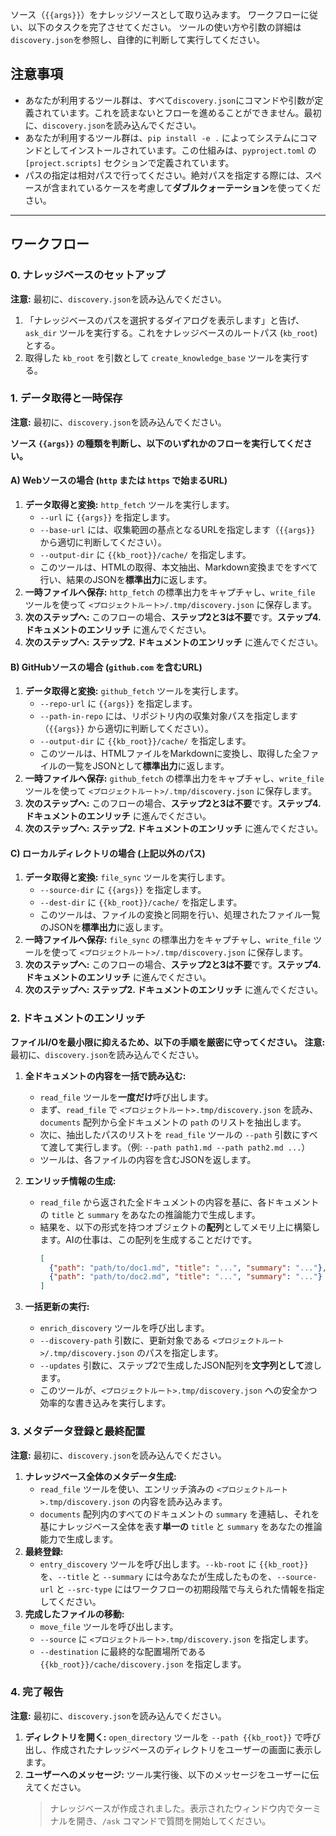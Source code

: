 ソース（`{{args}}`）をナレッジソースとして取り込みます。
ワークフローに従い、以下のタスクを完了させてください。
ツールの使い方や引数の詳細は`discovery.json`を参照し、自律的に判断して実行してください。

## 注意事項
- あなたが利用するツール群は、すべて`discovery.json`にコマンドや引数が定義されています。これを読まないとフローを進めることができません。最初に、`discovery.json`を読み込んでください。
- あなたが利用するツール群は、`pip install -e .` によってシステムにコマンドとしてインストールされています。この仕組みは、`pyproject.toml` の `[project.scripts]` セクションで定義されています。
- パスの指定は相対パスで行ってください。絶対パスを指定する際には、スペースが含まれているケースを考慮して**ダブルクォーテーション**を使ってください。


---
## ワークフロー

### 0. ナレッジベースのセットアップ
**注意:** 最初に、`discovery.json`を読み込んでください。
1. 「ナレッジベースのパスを選択するダイアログを表示します」と告げ、`ask_dir` ツールを実行する。これをナレッジベースのルートパス (`kb_root`) とする。
2. 取得した `kb_root` を引数として `create_knowledge_base` ツールを実行する。

### 1. データ取得と一時保存
**注意:** 最初に、`discovery.json`を読み込んでください。

**ソース `{{args}}` の種類を判断し、以下のいずれかのフローを実行してください。**

#### A) Webソースの場合 (`http` または `https` で始まるURL)
1.  **データ取得と変換:** `http_fetch` ツールを実行します。
    -   `--url` に `{{args}}` を指定します。
    -   `--base-url` には、収集範囲の基点となるURLを指定します（`{{args}}` から適切に判断してください）。
    -   `--output-dir` に `{{kb_root}}/cache/` を指定します。
    -   このツールは、HTMLの取得、本文抽出、Markdown変換までをすべて行い、結果のJSONを**標準出力**に返します。
2.  **一時ファイルへ保存:** `http_fetch` の標準出力をキャプチャし、`write_file` ツールを使って `<プロジェクトルート>/.tmp/discovery.json` に保存します。
3.  **次のステップへ:** このフローの場合、**ステップ2と3は不要**です。**ステップ4. ドキュメントのエンリッチ** に進んでください。
3.  **次のステップへ:** **ステップ2. ドキュメントのエンリッチ** に進んでください。

#### B) GitHubソースの場合 (`github.com` を含むURL)
1.  **データ取得と変換:** `github_fetch` ツールを実行します。
    -   `--repo-url` に `{{args}}` を指定します。
    -   `--path-in-repo` には、リポジトリ内の収集対象パスを指定します（`{{args}}` から適切に判断してください）。
    -   `--output-dir` に `{{kb_root}}/cache/` を指定します。
    -   このツールは、HTMLファイルをMarkdownに変換し、取得した全ファイルの一覧をJSONとして**標準出力**に返します。
2.  **一時ファイルへ保存:** `github_fetch` の標準出力をキャプチャし、`write_file` ツールを使って `<プロジェクトルート>/.tmp/discovery.json` に保存します。
3.  **次のステップへ:** このフローの場合、**ステップ2と3は不要**です。**ステップ4. ドキュメントのエンリッチ** に進んでください。
3.  **次のステップへ:** **ステップ2. ドキュメントのエンリッチ** に進んでください。

#### C) ローカルディレクトリの場合 (上記以外のパス)
1.  **データ取得と変換:** `file_sync` ツールを実行します。
    -   `--source-dir` に `{{args}}` を指定します。
    -   `--dest-dir` に `{{kb_root}}/cache/` を指定します。
    -   このツールは、ファイルの変換と同期を行い、処理されたファイル一覧のJSONを**標準出力**に返します。
2.  **一時ファイルへ保存:** `file_sync` の標準出力をキャプチャし、`write_file` ツールを使って `<プロジェクトルート>/.tmp/discovery.json` に保存します。
3.  **次のステップへ:** このフローの場合、**ステップ2と3は不要**です。**ステップ4. ドキュメントのエンリッチ** に進んでください。
3.  **次のステップへ:** **ステップ2. ドキュメントのエンリッチ** に進んでください。

### 2. ドキュメントのエンリッチ
**ファイルI/Oを最小限に抑えるため、以下の手順を厳密に守ってください。**
**注意:** 最初に、`discovery.json`を読み込んでください。
1.  **全ドキュメントの内容を一括で読み込む:**
    -   `read_file` ツールを**一度だけ**呼び出します。
    -   まず、`read_file` で `<プロジェクトルート>.tmp/discovery.json` を読み、`documents` 配列から全ドキュメントの `path` のリストを抽出します。
    -   次に、抽出したパスのリストを `read_file` ツールの `--path` 引数にすべて渡して実行します。（例: `--path path1.md --path path2.md ...`）
    -   ツールは、各ファイルの内容を含むJSONを返します。

2.  **エンリッチ情報の生成:**
    -   `read_file` から返された全ドキュメントの内容を基に、各ドキュメントの `title` と `summary` をあなたの推論能力で生成します。
    -   結果を、以下の形式を持つオブジェクトの**配列**としてメモリ上に構築します。AIの仕事は、この配列を生成することだけです。
        ```json
        [
          {"path": "path/to/doc1.md", "title": "...", "summary": "..."},
          {"path": "path/to/doc2.md", "title": "...", "summary": "..."}
        ]
        ```

3.  **一括更新の実行:**
    -   `enrich_discovery` ツールを呼び出します。
    -   `--discovery-path` 引数に、更新対象である `<プロジェクトルート>/.tmp/discovery.json` のパスを指定します。
    -   `--updates` 引数に、ステップ2で生成したJSON配列を**文字列として**渡します。
    -   このツールが、`<プロジェクトルート>.tmp/discovery.json` への安全かつ効率的な書き込みを実行します。

### 3. メタデータ登録と最終配置
**注意:** 最初に、`discovery.json`を読み込んでください。
1.  **ナレッジベース全体のメタデータ生成:**
    -   `read_file` ツールを使い、エンリッチ済みの `<プロジェクトルート>.tmp/discovery.json` の内容を読み込みます。
    -   `documents` 配列内のすべてのドキュメントの `summary` を連結し、それを基にナレッジベース全体を表す**単一の** `title` と `summary` をあなたの推論能力で生成します。
2.  **最終登録:**
    -   `entry_discovery` ツールを呼び出します。`--kb-root` に `{{kb_root}}` を、`--title` と `--summary` には今あなたが生成したものを、`--source-url` と `--src-type` にはワークフローの初期段階で与えられた情報を指定してください。
3.  **完成したファイルの移動:**
    -   `move_file` ツールを呼び出します。
    -   `--source` に `<プロジェクトルート>.tmp/discovery.json` を指定します。
    -   `--destination` に最終的な配置場所である `{{kb_root}}/cache/discovery.json` を指定します。

### 4. 完了報告
**注意:** 最初に、`discovery.json`を読み込んでください。
1.  **ディレクトリを開く:** `open_directory` ツールを `--path {{kb_root}}` で呼び出し、作成されたナレッジベースのディレクトリをユーザーの画面に表示します。
2.  **ユーザーへのメッセージ:** ツール実行後、以下のメッセージをユーザーに伝えてください。
    > ナレッジベースが作成されました。表示されたウィンドウ内でターミナルを開き、`/ask` コマンドで質問を開始してください。